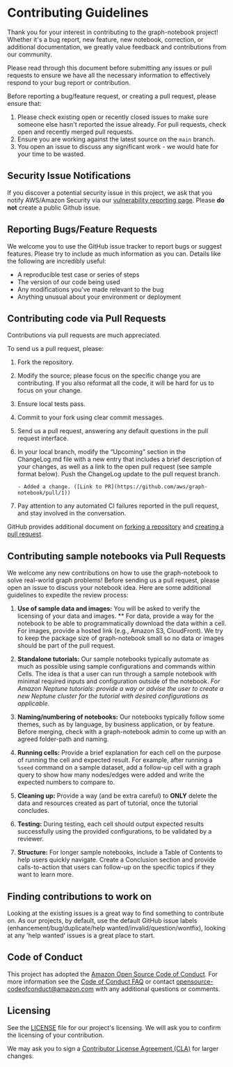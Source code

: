 # Contributing Guidelines
Thank you for your interest in contributing to the graph-notebook project! Whether it's a bug report, new feature, new notebook, correction, or additional
documentation, we greatly value feedback and contributions from our community.

Please read through this document before submitting any issues or pull requests to ensure we have all the necessary
information to effectively respond to your bug report or contribution.

Before reporting a bug/feature request, or creating a pull request, please ensure that:

1. Please check existing open or recently closed issues to make sure someone else hasn't reported the issue already. For pull requests, check open and recently merged pull requests.
2. Ensure you are working against the latest source on the `main` branch.
3. You open an issue to discuss any significant work - we would hate for your time to be wasted.

## Security Issue Notifications
If you discover a potential security issue in this project, we ask that you notify AWS/Amazon Security via our [vulnerability reporting page](http://aws.amazon.com/security/vulnerability-reporting/). Please **do not** create a public Github issue.

## Reporting Bugs/Feature Requests
We welcome you to use the GitHub issue tracker to report bugs or suggest features. Please try to include as much information as you can. Details like the following are incredibly useful:

* A reproducible test case or series of steps
* The version of our code being used
* Any modifications you've made relevant to the bug
* Anything unusual about your environment or deployment

## Contributing code via Pull Requests
Contributions via pull requests are much appreciated. 

To send us a pull request, please:

1. Fork the repository.
2. Modify the source; please focus on the specific change you are contributing. If you also reformat all the code, it will be hard for us to focus on your change.
3. Ensure local tests pass.
4. Commit to your fork using clear commit messages.
5. Send us a pull request, answering any default questions in the pull request interface.
6. In your local branch, modify the “Upcoming” section in the ChangeLog.md file with a new entry that includes a brief description of your changes, as well as a link to the open pull request (see sample format below). Push the ChangeLog update to the pull request branch.

    `- Added a change. ([Link to PR](https://github.com/aws/graph-notebook/pull/1))`

7. Pay attention to any automated CI failures reported in the pull request, and stay involved in the conversation.

GitHub provides additional document on [forking a repository](https://help.github.com/articles/fork-a-repo/) and
[creating a pull request](https://help.github.com/articles/creating-a-pull-request/).

## Contributing sample notebooks via Pull Requests
We welcome any new contributions on how to use the graph-notebook to solve real-world graph problems! Before sending us a pull request, please open an issue to discuss your notebook idea. Here are some additional guidelines to expedite the review process:

1. **Use of sample data and images:** You will be asked to verify the licensing of your data and images. ** For data, provide a way for the notebook to be able to programmatically download the data within a cell. For images, provide a hosted link (e.g., Amazon S3, CloudFront). We try to keep the package size of graph-notebook small so no data or images should be part of the pull request.

2. **Standalone tutorials:** Our sample notebooks typically automate as much as possible using sample configurations and commands within Cells. The idea is that a user can run through a sample notebook with minimal required inputs and configuration outside of the notebook. *For Amazon Neptune tutorials: provide a way or advise the user to create a new Neptune cluster for the tutorial with desired configurations as applicable.*

3. **Naming/numbering of notebooks:** Our notebooks typically follow some themes, such as by language, by business application, or by feature. Before merging, check with a graph-notebook admin to come up with an agreed folder-path and naming.

4. **Running cells:** Provide a brief explanation for each cell on the purpose of running the cell and expected result. For example, after running a `%seed` command on a sample dataset, add a follow-up cell with a graph query to show how many nodes/edges were added and write the expected numbers to compare to.

5. **Cleaning up:** Provide a way (and be extra careful) to **ONLY** delete the data and resources created as part of tutorial, once the tutorial concludes.

6. **Testing:** During testing, each cell should output expected results successfully using the provided configurations, to be validated by a reviewer.

7. **Structure:** For longer sample notebooks, include a Table of Contents to help users quickly navigate. Create a Conclusion section and provide calls-to-action that users can follow-up on the specific topics if they want to learn more.

## Finding contributions to work on
Looking at the existing issues is a great way to find something to contribute on. As our projects, by default, use the default GitHub issue labels (enhancement/bug/duplicate/help wanted/invalid/question/wontfix), looking at any 'help wanted' issues is a great place to start.

## Code of Conduct
This project has adopted the [Amazon Open Source Code of Conduct](https://aws.github.io/code-of-conduct).
For more information see the [Code of Conduct FAQ](https://aws.github.io/code-of-conduct-faq) or contact
opensource-codeofconduct@amazon.com with any additional questions or comments.

## Licensing

See the [LICENSE](LICENSE) file for our project's licensing. We will ask you to confirm the licensing of your contribution.

We may ask you to sign a [Contributor License Agreement (CLA)](http://en.wikipedia.org/wiki/Contributor_License_Agreement) for larger changes.
